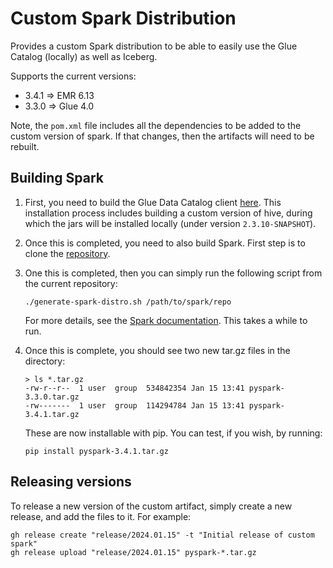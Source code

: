 # Custom Spark Distribution

Provides a custom Spark distribution to be able to easily use the Glue Catalog (locally) as well as Iceberg.

Supports the current versions:

- 3.4.1 => EMR 6.13
- 3.3.0 => Glue 4.0

Note, the `pom.xml` file includes all the dependencies to be added to the custom version of spark. If that changes, then the artifacts will need to be rebuilt.

## Building Spark

1. First, you need to build the Glue Data Catalog client
   [here](https://github.com/awslabs/aws-glue-data-catalog-client-for-apache-hive-metastore). This installation process includes building a custom version of hive, during which the jars will be installed locally (under version `2.3.10-SNAPSHOT`). 

1. Once this is completed, you need to also build Spark. First step is to clone the [repository](https://github.com/apache/spark). 

1. One this is completed, then you can simply run the following script from the current repository: 

    ```
    ./generate-spark-distro.sh /path/to/spark/repo
    ```

    For more details, see the [Spark documentation](https://spark.apache.org/docs/latest/building-spark.html).
    This takes a while to run. 
    
1. Once this is complete, you should see two new tar.gz files in the directory: 

    ```
    > ls *.tar.gz
    -rw-r--r--  1 user  group  534842354 Jan 15 13:41 pyspark-3.3.0.tar.gz
    -rw-------  1 user  group  114294784 Jan 15 13:41 pyspark-3.4.1.tar.gz

    ```

    These are now installable with pip. You can test, if you wish, by running:

   
    ```
    pip install pyspark-3.4.1.tar.gz
    ```

## Releasing versions

To release a new version of the custom artifact, simply create a new release, and add the files to it. For example: 

```
gh release create "release/2024.01.15" -t "Initial release of custom spark"
gh release upload "release/2024.01.15" pyspark-*.tar.gz
```




